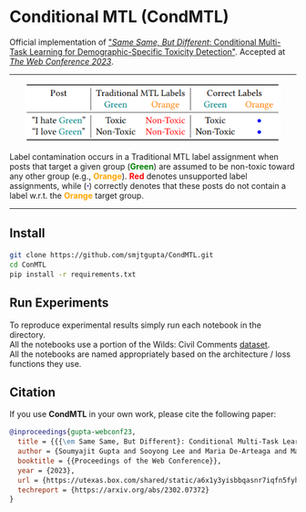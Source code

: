 # Conditional MTL (CondMTL)

Official implementation of ["_Same Same, But Different_: Conditional Multi-Task Learning for Demographic-Specific Toxicity Detection"](https://arxiv.org/pdf/2302.07372.pdf). Accepted at [*The Web Conference 2023*](https://www2023.thewebconf.org/).

---

<p align="center"> 
    <img src="https://github.com/smjtgupta/CondMTL/blob/main/resources/mtl_labels.png" width="450">
</p>

Label contamination occurs in a Traditional MTL label assignment when posts that target a given group (<span style="color:green">**Green**</span>) are assumed
to be non-toxic toward any other group (e.g., <span style="color:orange">**Orange**</span>). <span style="color:red">**Red**</span> denotes
unsupported label assignments, while (<span style="color:blue">**$\cdot$**</span>) correctly denotes that these
posts do not contain a label w.r.t. the <span style="color:orange">**Orange**</span> target group.

---

## Install

```bash
git clone https://github.com/smjtgupta/CondMTL.git
cd ConMTL
pip install -r requirements.txt
```

## Run Experiments

To reproduce experimental results simply run each notebook in the directory. <br>
All the notebooks use a portion of the Wilds: Civil Comments [dataset](https://worksheets.codalab.org/bundles/0x8cd3de0634154aeaad2ee6eb96723c6e). <br>
All the notebooks are named appropriately based on the architecture / loss functions they use.

## Citation

If you use **CondMTL** in your own work, please cite the following paper:

```bib
@inproceedings{gupta-webconf23,
  title = {{{\em Same Same, But Different}: Conditional Multi-Task Learning for Demographic-Specific Toxicity Detection}},
  author = {Soumyajit Gupta and Sooyong Lee and Maria De-Arteaga and Matthew Lease},
  booktitle = {{Proceedings of the Web Conference}},
  year = {2023},
  url = {https://utexas.box.com/shared/static/a6x1y3yisbbqasnr7iqfn5fyht3zyrma.pdf},
  techreport = {https://arxiv.org/abs/2302.07372}
}
```